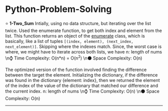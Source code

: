 # Python-Problem-Solving
:star: **1-Two_Sum**
Intially, using no data structure, but iterating over the list twice. Used the enumerate function, to get both index and element from the list.
This function returns an object of the [enumerate](https://docs.python.org/3/library/functions.html#enumerate) class, which is 
basically, like a list of tuples `[(index, element), (next_index, next_element)]`.
Skipping where the indexes match.
Since, the worst case is where, we might have to iterate across both lists, we have
n: length of nums
\n:watch: Time Complexity: O(n*n) = O(n<sup>2</sup>)
\n:black_circle: Space Complexity: O(n)

The optimized version of the function involved finding the difference between the target the element.
Initializing the dictionary, if the difference was found in the dictionary {element: index}, then we returned the element of the
index of the value of the dictionary that matched our difference and the current index.
n: length of nums
\n:watch: Time Complexity: O(n)
\n:black_circle: Space Complexity: O(n)
***********************************************************************************************